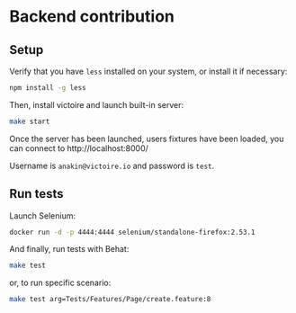 # Backend contribution

## Setup

Verify that you have `less` installed on your system, or install it if necessary:

```bash
npm install -g less
```

Then, install victoire and launch built-in server:

```bash
make start
```
Once the server has been launched, users fixtures have been loaded, you can connect to http://localhost:8000/

Username is `anakin@victoire.io` and password is `test`.

## Run tests

Launch Selenium:

```bash
docker run -d -p 4444:4444 selenium/standalone-firefox:2.53.1
```

And finally, run tests with Behat:

```bash
make test
```

or, to run specific scenario:

```bash
make test arg=Tests/Features/Page/create.feature:8
```